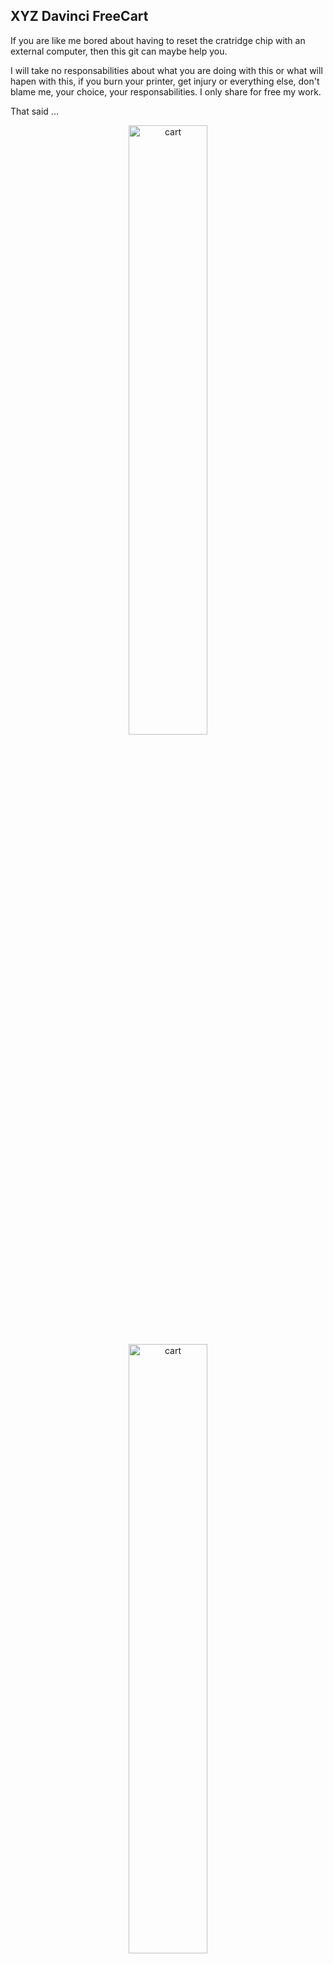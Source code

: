 ## XYZ Davinci FreeCart

If you are like me bored about having to reset the cratridge chip with an external computer, then this git can maybe help you.

I will take no responsabilities about what you are doing with this or what will hapen with this, if you burn your printer, get injury or everything else, don't blame me, your choice, your responsabilities.
I only share for free my work.

That said ...

<p align="center" width="100%">
  <img src="Cart.jpg" alt="cart" width="50%" align="c"/>
  <img src="Panel.jpg" alt="cart" width="50%" align="c"/>
</p>

## History of the project
I was using for a long time the arduino reseter made by volvito (by the way, thanks to him for he's work), I was stuck on a PLA filament bought on Amazon (Amazon Basics) The filament always clog the nozzle, I had to play a lot with the extruder temperature and all the time had to reprogram the cartridge chip.
To get ride of this, I used a raspberry pico and a 4*7 Digit LED display (TM1637) and using 4 buttons, I made an EEPROM emulator that I put directly inside the original cartridge.

## The Arm choice 

The raspberry pico is very powerfull, but to achieve my project, I had to overclock it to 291MHz and to use both core to run the code.
On Core 0, the UNIO Slave driver is running, waiting for some command coming from the printer.
On Core 1, the button and display are handled.

The content of the original EEPROM was dump from a cartridge chip and is written in the flash memory of the pico. When the program start, the FLASH is loaded into the RAM, every time the printer is writting the lenght update into the cartridge chip, the pico update it's RAM then save it to it's FLASH.

The TM1637 is used to allow the user to changes this settings directly from the cartridge:

<li> Bed Temperature </li>
<li> Extruder Temperature </li>
<li> Filement color </li>
<li> Type of Material </li>
<li> Display and or reset the remaining filament length </li>

When changing bed/extruder temp or color, you can save this settings as a profile for the selected material, there is already a set of profile made in the pico for example :

<li>ABS => Bed : 90*C, Extruder : 210*C, Color : Green </li>
<li>PLA => Bed : 45*C, Extruder : 195*C, Color : Yellow </li>

The available material are :

<li>ABS</li>
<li>PLA</li>
<li>FLEX</li>
<li>PETG</li>
<li>Water Soluble</li>
<li>UVCR</li>
<li>NYLON</li>
<li>ASA</li>

## Printer firmware

I'm using the original factory shipped firmware on my printer, it is an old one, the version <b>1.1.3</b>, I didn't test this on other version or printer model.


## Installation

First, this suppose that you already follow the raspberry pi procedure and you already have the pico-sdk installed.
Then, git clone this repo and go into the root folder.

Edit the CMakeLists.txt on line 10, change the SDK path with your own SDK Path.

Run the following command to compil the pico code :

```
mkdir build
cd build
cmake ..
make
```
## TM1637 Display driver

I used a library made by wahlencraft to drive the TM1637 display, you can find more information here on it's github : https://github.com/wahlencraft/TM1637-pico.git

Thanks for this work, it is included in this repo but I would like to credit wahlencraft for that work.


## Assembly

The step files are in this repo.
I printed them in ABS with a fill density of 50% and a layer height of 0.3 with support material.
You need to cut the cartridge where you want place the control panel, over the EEPROM PCB to make a path for the cables.

<p align="center" width="100%">
  <img src="ControlPanel.png" alt="3dparts" width="33%" align="c"/>
</p>

<p align="center" width="100%">
  <img src="CtrlPanelAssy.png" alt="Assy" width="80%" align="c"/>
</p>

<p align="center" width="100%">
  <img src="CartAssy.jpg" alt="Assy" width="80%" align="c"/>
</p>

You will need to "sacrifice" an original EEPROM from one of your cartridge, you will have to remove the EEPROM from the PCB and to solder 3 wire directly in place of.

<p align="center" width="100%">
  <img src="ChipPCB.jpg" alt="Assy" width="80%" align="c"/>
  <img src="CartChipReplacement.jpg" alt="Assy" width="80%" align="c"/>
</p>

You have to wire everything like this:

<p align="center" width="100%">
  <img src="PicoWiring1.png" alt="picowiring" width="50%" align="c"/>
</p>


## Button disposition

<p align="center" width="100%">
  <img src="CtrPanelFace.png" alt="picowiring" width="50%" align="c"/>
</p>
